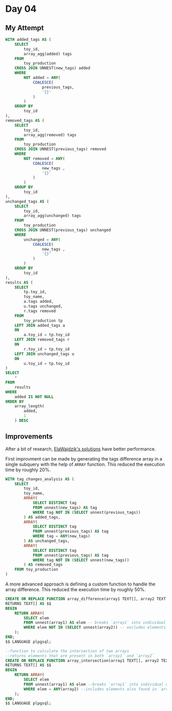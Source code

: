 # Day 04

## My Attempt

```sql
WITH added_tags AS (
	SELECT
		toy_id,
		array_agg(added) tags
	FROM
		toy_production
	CROSS JOIN UNNEST(new_tags) added
	WHERE
		NOT added = ANY(
			COALESCE(
				previous_tags,
				'{}'
			)
		)
	GROUP BY
		toy_id
),
removed_tags AS (
	SELECT
		toy_id,
		array_agg(removed) tags
	FROM
		toy_production
	CROSS JOIN UNNEST(previous_tags) removed
	WHERE
		NOT removed = ANY(
			COALESCE(
				new_tags ,
				'{}'
			)
		)
	GROUP BY
		toy_id
),
unchanged_tags AS (
	SELECT
		toy_id,
		array_agg(unchanged) tags
	FROM
		toy_production
	CROSS JOIN UNNEST(previous_tags) unchanged
	WHERE
		unchanged = ANY(
			COALESCE(
				new_tags ,
				'{}'
			)
		)
	GROUP BY
		toy_id
),
results AS (
	SELECT
		tp.toy_id,
		toy_name,
		a.tags added,
		u.tags unchanged,
		r.tags removed
	FROM
		toy_production tp
	LEFT JOIN added_tags a 
	ON
		a.toy_id = tp.toy_id
	LEFT JOIN removed_tags r
	ON
		r.toy_id = tp.toy_id
	LEFT JOIN unchanged_tags u 
	ON
		u.toy_id = tp.toy_id
)
SELECT
	*
FROM
	results
WHERE
	added IS NOT NULL
ORDER BY
	array_length(
		added,
		1
	) DESC

```

## Improvements

After a bit of research, [ElaWajdzik's solutions](https://github.com/ElaWajdzik/Advent-of-SQL-2024/blob/main/day_04.sql) have better performance.

First improvment can be made by generating the tags difference array in a single subquery with the help of `ARRAY` function. This reduced the execution time by roughly 20%.

```sql
WITH tag_changes_analysis AS (
	SELECT 
		toy_id,
		toy_name,
		ARRAY(
			SELECT DISTINCT tag
			FROM unnest(new_tags) AS tag
			WHERE tag NOT IN (SELECT unnest(previous_tags))
		) AS added_tags,
		ARRAY(
			SELECT DISTINCT tag
			FROM unnest(previous_tags) AS tag
			WHERE tag = ANY(new_tags)
		) AS unchanged_tags,
		ARRAY(
			SELECT DISTINCT tag
			FROM unnest(previous_tags) AS tag
			WHERE tag NOT IN (SELECT unnest(new_tags))
		) AS removed_tags
	FROM toy_production
)
```

A more advanced approach is defining a custom function to handle the array difference. This reduced the execution time by roughly 50%.

```sql
CREATE OR REPLACE FUNCTION array_difference(array1 TEXT[], array2 TEXT[])
RETURNS TEXT[] AS $$
BEGIN
    RETURN ARRAY(
        SELECT elem
        FROM unnest(array1) AS elem -- breaks `array1` into individual elements
        WHERE elem NOT IN (SELECT unnest(array2)) -- excludes elements found in `array2`
    );
END;
$$ LANGUAGE plpgsql;

--function to calculate the intersection of two arrays
--returns elements that are present in both `array1` and `array2`
CREATE OR REPLACE FUNCTION array_intersection(array1 TEXT[], array2 TEXT[])
RETURNS TEXT[] AS $$
BEGIN
    RETURN ARRAY(
        SELECT elem
        FROM unnest(array1) AS elem --breaks `array1` into individual elements
        WHERE elem = ANY(array2) --includes elements also found in `array2`
    );
END;
$$ LANGUAGE plpgsql;
```